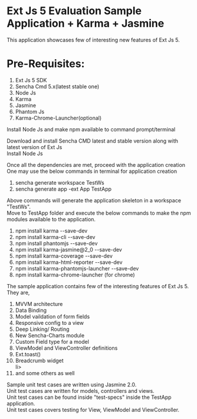 Ext Js 5 Evaluation Sample Application + Karma + Jasmine
=========================================================
This application showcases few of interesting new features of Ext Js 5.<br>

Pre-Requisites:
================
<ol>
<li>Ext Js 5 SDK</li>
<li>Sencha Cmd 5.x(latest stable one)</li>
<li>Node Js</li>
<li>Karma</li>
<li>Jasmine</li>
<li>Phantom Js</li>
<li>Karma-Chrome-Launcher(optional)</li>
</ol>

Install Node Js and make npm available to command prompt/terminal<br>

Download and install Sencha CMD latest and stable version along with latest version of Ext Js<br>
Install Node Js<br>

Once all the dependencies are met, proceed with the application creation<br>
One may use the below commands in terminal for application creation<br>
<ol>
<li>sencha generate workspace TestWs</li>
<li>sencha generate app -ext App TestApp </li>
</ol>

Above commands will generate the application skeleton in a workspace "TestWs".<br>
Move to TestApp folder and execute the below commands to make the npm modules available to the application.
<ol>
<li>npm install karma --save-dev</li>
<li>npm install karma-cli --save-dev</li>
<li>npm install phantomjs --save-dev</li>
<li>npm install karma-jasmine@2_0 --save-dev</li>
<li>npm install karma-coverage --save-dev</li>
<li>npm install karma-html-reporter --save-dev</li>
<li>npm install karma-phantomjs-launcher --save-dev</li>
<li>npm install karma-chrome-launcher (for chrome)</li>
</ol>

The sample application contains few of the interesting features of Ext Js 5. They are,
<ol>
<li>MVVM architecture </li>
<li>Data Binding</li>
<li>Model vaildation of form fields</li>
<li>Responsive config to a view </li>
<li>Deep Linking/ Routing </li>
<li>New Sencha-Charts module</li>
<li>Custom Field type for a model</li>
<li>ViewModel and ViewController definitions </li>
<li>Ext.toast() </li>
<li>Breadcrumb widget </li>li>
<li> and some others as well </li>
</ol>

Sample unit test cases are written using Jasmine 2.0. <br>
Unit test cases are written for models, controllers and views.<br>
Unit test cases can be found inside "test-specs" inside the TestApp application.<br>
Unit test cases covers testing for View, ViewModel and ViewController.<br>

